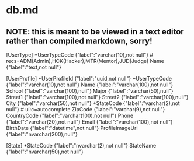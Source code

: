 # db.md

## NOTE: this is meant to be viewed in a text editor rather than compiled markdown, sorry!

[UserType]
*UserTypeCode {"label":"varchar(10),not null"} # recs=ADM(Admin),HCK(Hacker),MTR(Mentor),JUD(Judge)
Name {"label":"text,not null"}


[UserProfile]
*UserProfileId {"label":"uuid,not null"}
+UserTypeCode {"label":"varchar(10),not null"}
Name {"label":"varchar(100),not null"}
School {"label":"varchar(100),null"}
Major {"label":"varchar(50),null"}
Street1 {"label":"varchar(100),not null"}
Street2 {"label":"varchar(100),null"}
City {"label":"varchar(50),not null"}
+StateCode {"label":"varchar(2),not null"} # ui:c=autocomplete
ZipCode {"label":"varchar(9),not null"}
CountryCode {"label":"varchar(100),not null"}
Phone {"label":"varchar(20),not null"}
Email {"label":"varchar(100),not null"}
BirthDate {"label":"datetime",not null"}
ProfileImageUrl {"label":"nvarchar(200),null"}


[State]
*StateCode {"label":"nvarchar(2),not null"}
StateName {"label":"nvarchar(50),not null"}